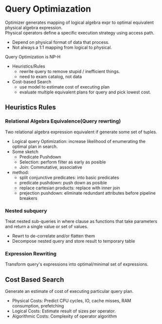# Query Optimiazation
Optimizer generates mapping of logical algebra expr to optimal equivalent physical algebra expression.  
Physical operators define a specific execution strategy using access path.
- Depend on physical format of data that process.
- Not always a 1:1 mapping from logical to physical.

Query Optimization is NP-H
- Heuristics/Rules
  - rewrite query to remove stupid / inefficient things.
  - need to exam catalog, not data
- Cost-based Search
  - use model to estimate cost of executing plan
  - evaluate multiple equivalent plans for query and pick lowest cost.

## Heuristics Rules
### Relational Algebra Equivalence(Query rewrting)
Two relational algebra expression equivalent if generate some set of tuples.  
- Logical query Optimization: increase likelihood of enumerating the optimal plan in search.
- Some sketch
  - Predicate Pushdown
  - Selection: perform filter as early as posible
  - Join: Commutative, associative
- method:
  - split conjunctive predicates: into basic predicates
  - predicate pushdown: push down as posible
  - replace cartesian products: replace with inner join
  - prejection pushdown: eliminate redundant attributes before pipeline breakers

### Nested subquery
Treat nested sub-queries in where clause as functions that take parameters and return a single value or set of values.
- Rewrt to de-correlate and/or flatten them
- Decompose nested query and store result to temporary table

### Expression Rewriting
Transform query's expressions into optimal/minimal set of expressions.

## Cost Based Search
Generate an estimate of cost of executing particular query plan.
- Physical Costs: Predict CPU cycles, IO, cache misses, RAM consumption, prefetching
- Logical Costs: Estimate result of sizes per operator.
- Algorithmic Costs: Complexity of operator algorithm
